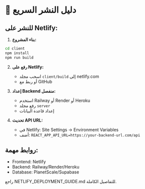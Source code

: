 # 🚀 دليل النشر السريع

## للنشر على Netlify:

1. **بناء المشروع:**
```bash
cd client
npm install
npm run build
```

2. **رفع على Netlify:**
   - اسحب مجلد `client/build` إلى netlify.com
   - أو ربط مع GitHub

3. **إعداد Backend منفصل:**
   - استخدم Railway أو Render أو Heroku
   - رفع مجلد `server`
   - إعداد قاعدة البيانات

4. **تحديث API URL:**
   - في Netlify: Site Settings → Environment Variables
   - أضف: `REACT_APP_API_URL=https://your-backend-url.com/api`

## روابط مهمة:
- Frontend: Netlify
- Backend: Railway/Render/Heroku  
- Database: PlanetScale/Supabase

راجع NETLIFY_DEPLOYMENT_GUIDE.md للتفاصيل الكاملة.
